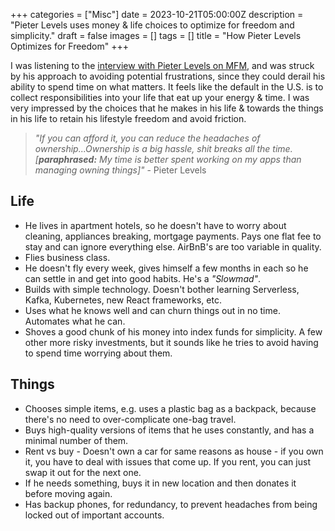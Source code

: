 +++
categories = ["Misc"]
date = 2023-10-21T05:00:00Z
description = "Pieter Levels uses money & life choices to optimize for freedom and simplicity."
draft = false
images = []
tags = []
title = "How Pieter Levels Optimizes for Freedom"
+++

I was listening to the [interview with Pieter Levels on MFM](https://www.mfmpod.com/pieter-levels-making-27m-a-year-with-no-employees/), and was struck by his approach to avoiding potential frustrations, since they could derail his ability to spend time on what matters. It feels like the default in the U.S. is to collect responsibilities into your life that eat up your energy & time. I was very impressed by the choices that he makes in his life & towards the things in his life to retain his lifestyle freedom and avoid friction.

> _"If you can afford it, you can reduce the headaches of ownership...Ownership is a big hassle, shit breaks all the time. [**paraphrased:** My time is better spent working on my apps than managing owning things]"_ - Pieter Levels

## Life

- He lives in apartment hotels, so he doesn't have to worry about cleaning, appliances breaking, mortgage payments. Pays one flat fee to stay and can ignore everything else. AirBnB's are too variable in quality.
- Flies business class.
- He doesn't fly every week, gives himself a few months in each so he can settle in and get into good habits. He's a _"Slowmad"_.
- Builds with simple technology. Doesn't bother learning Serverless, Kafka, Kubernetes, new React frameworks, etc.
- Uses what he knows well and can churn things out in no time. Automates what he can.
- Shoves a good chunk of his money into index funds for simplicity. A few other more risky investments, but it sounds like he tries to avoid having to spend time worrying about them.

## Things

- Chooses simple items, e.g. uses a plastic bag as a backpack, because there's no need to over-complicate one-bag travel.
- Buys high-quality versions of items that he uses constantly, and has a minimal number of them.
- Rent vs buy - Doesn't own a car for same reasons as house - if you own it, you have to deal with issues that come up. If you rent, you can just swap it out for the next one.
- If he needs something, buys it in new location and then donates it before moving again.
- Has backup phones, for redundancy, to prevent headaches from being locked out of important accounts.
